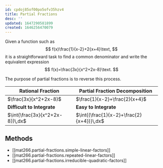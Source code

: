 ```yaml
---
id: cpdoj85of00po5ofv35hzv4
title: Partial Fractions
desc: ''
updated: 1647290581899
created: 1646256470079
---
```


Given a function such as
$$
f(x)\frac{1}{x-2}+2{x+4}\text,
$$
it is a straightforward task to find a common denominator and write the equivalent expression
$$
f(x)=\frac{3x}{x^2+2x-8}\text.
$$

The purpose of partial fractions is to reverse this process.

Rational Fraction | Partial Fraction Decomposition
| -- | -- |
$\frac{3x}{x^2+2x-8}$ | $\frac{1}{x-2}+\frac{2}{x+4}$
**Difficult to Integrate** | **Easy to Integrate**
$\int{\frac{3x}{x^2+2x-8}}\,dx$ | $\int{(\frac{1}{x-2}+\frac{2}{x+4})}\,dx$

## Methods

- [[mat266.partial-fractions.simple-linear-factors]]
- [[mat266.partial-fractions.repeated-linear-factors]]
- [[mat266.partial-fractions.irreducible-quadratic-factors]]